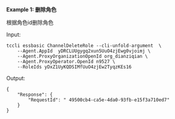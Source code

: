 **Example 1: 删除角色**

根据角色id删除角色

Input: 

```
tccli essbasic ChannelDeleteRole --cli-unfold-argument  \
    --Agent.AppId  yDRCLUUgygq2xun5UuO4zjEwg0vjoimj \
    --Agent.ProxyOrganizationOpenId org_dianziqian \
    --Agent.ProxyOperator.OpenId n9527 \
    --RoleIds yDxZ1UyKQDSIMfUuO4zjEw2TyqzKEs16
```

Output: 
```
{
    "Response": {
        "RequestId": " 49500cb4-ca5e-4da0-93fb-e15f3a710ed7"
    }
}
```

